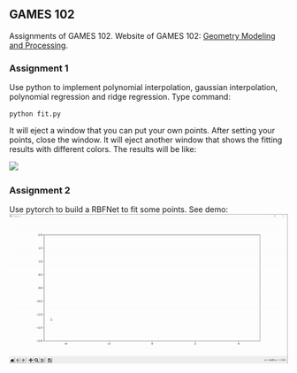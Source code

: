 ## GAMES 102
Assignments of GAMES 102. Website of GAMES 102: [Geometry Modeling and Processing](http://staff.ustc.edu.cn/~lgliu/Courses/GAMES102_2020/default.html).
### Assignment 1
Use python to implement polynomial interpolation, gaussian interpolation, polynomial regression and ridge regression. Type command:
```
python fit.py
```
It will eject a window that you can put your own points. After setting your points,  close the window. It will eject another window that shows the fitting results with different colors. The results will be like:

![](https://s3.us-west-2.amazonaws.com/secure.notion-static.com/d79ea503-01c5-487b-8f24-faf35e76c877/Untitled.png?X-Amz-Algorithm=AWS4-HMAC-SHA256&X-Amz-Credential=AKIAT73L2G45O3KS52Y5%2F20201020%2Fus-west-2%2Fs3%2Faws4_request&X-Amz-Date=20201020T080618Z&X-Amz-Expires=86400&X-Amz-Signature=ddb8e8561cc865111ed5b5851b99ef0241154264b40fd26601faff653fe28d9b&X-Amz-SignedHeaders=host&response-content-disposition=filename%20%3D%22Untitled.png%22)

### Assignment 2
Use pytorch to build a RBFNet to fit some points. See demo:
![](./rbfnet.gif)